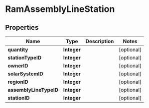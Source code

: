 
# RamAssemblyLineStation

## Properties
Name | Type | Description | Notes
------------ | ------------- | ------------- | -------------
**quantity** | **Integer** |  |  [optional]
**stationTypeID** | **Integer** |  |  [optional]
**ownerID** | **Integer** |  |  [optional]
**solarSystemID** | **Integer** |  |  [optional]
**regionID** | **Integer** |  |  [optional]
**assemblyLineTypeID** | **Integer** |  |  [optional]
**stationID** | **Integer** |  |  [optional]




